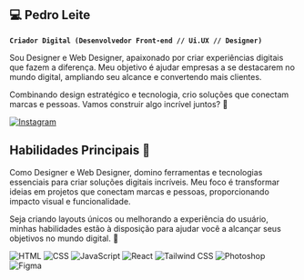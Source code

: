 ## 💻 Pedro Leite 
**`Criador Digital (Desenvolvedor Front-end // Ui.UX // Designer)`**

Sou Designer e Web Designer, apaixonado por criar experiências digitais que fazem a diferença. Meu objetivo é ajudar empresas a se destacarem no mundo digital, ampliando seu alcance e convertendo mais clientes.

Combinando design estratégico e tecnologia, crio soluções que conectam marcas e pessoas. Vamos construir algo incrível juntos? 🚀
<div>
  <a href="https://instagram.com/pedroleite.id" target="_blank">
    <img src="https://img.shields.io/badge/Instagram-E4405F?style=for-the-badge&logo=instagram&logoColor=white](https://www.instagram.com/pedroleiteh_?utm_source=ig_web_button_share_sheet&igsh=ZDNlZDc0MzIxNw==)" alt="Instagram" />
  </a>
</div>

## Habilidades Principais 🌟

Como Designer e Web Designer, domino ferramentas e tecnologias essenciais para criar soluções digitais incríveis. Meu foco é transformar ideias em projetos que conectam marcas e pessoas, proporcionando impacto visual e funcionalidade.

Seja criando layouts únicos ou melhorando a experiência do usuário, minhas habilidades estão à disposição para ajudar você a alcançar seus objetivos no mundo digital. 🚀


<div>
  <img src="https://img.shields.io/badge/HTML-E34F26?style=for-the-badge&logo=html5&logoColor=white" alt="HTML" />
  <img src="https://img.shields.io/badge/CSS-1572B6?style=for-the-badge&logo=css3&logoColor=white" alt="CSS" />
  <img src="https://img.shields.io/badge/JavaScript-F7DF1E?style=for-the-badge&logo=javascript&logoColor=black" alt="JavaScript" />
  <img src="https://img.shields.io/badge/React-61DAFB?style=for-the-badge&logo=react&logoColor=black" alt="React" />
  <img src="https://img.shields.io/badge/Tailwind_CSS-06B6D4?style=for-the-badge&logo=tailwind-css&logoColor=white" alt="Tailwind CSS" />
  <img src="https://img.shields.io/badge/Adobe%20Photoshop-31A8FF?style=for-the-badge&logo=Adobe%20Photoshop&logoColor=white" alt="Photoshop" />
  <img src="https://img.shields.io/badge/Figma-F24E1E?style=for-the-badge&logo=figma&logoColor=white" alt="Figma" />
</div>



